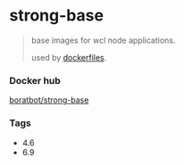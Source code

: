# strong-base
> base images for wcl node applications.
>
> used by [dockerfiles](https://github.com/wiredcraft-ops/dockerfiles).

### Docker hub

[boratbot/strong-base](https://hub.docker.com/r/boratbot/strong-base/)

### Tags

- 4.6
- 6.9